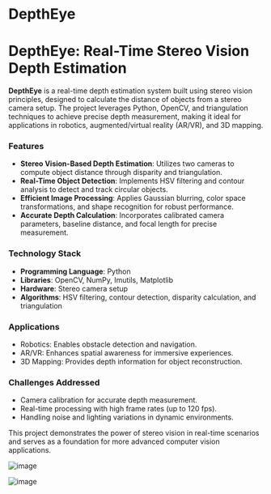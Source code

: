 # DepthEye
# DepthEye: Real-Time Stereo Vision Depth Estimation  

**DepthEye** is a real-time depth estimation system built using stereo vision principles, designed to calculate the distance of objects from a stereo camera setup. The project leverages Python, OpenCV, and triangulation techniques to achieve precise depth measurement, making it ideal for applications in robotics, augmented/virtual reality (AR/VR), and 3D mapping.  

### Features  
- **Stereo Vision-Based Depth Estimation**: Utilizes two cameras to compute object distance through disparity and triangulation.  
- **Real-Time Object Detection**: Implements HSV filtering and contour analysis to detect and track circular objects.  
- **Efficient Image Processing**: Applies Gaussian blurring, color space transformations, and shape recognition for robust performance.  
- **Accurate Depth Calculation**: Incorporates calibrated camera parameters, baseline distance, and focal length for precise measurement.  

### Technology Stack  
- **Programming Language**: Python  
- **Libraries**: OpenCV, NumPy, Imutils, Matplotlib  
- **Hardware**: Stereo camera setup  
- **Algorithms**: HSV filtering, contour detection, disparity calculation, and triangulation  

### Applications  
- Robotics: Enables obstacle detection and navigation.  
- AR/VR: Enhances spatial awareness for immersive experiences.  
- 3D Mapping: Provides depth information for object reconstruction.  

### Challenges Addressed  
- Camera calibration for accurate depth measurement.  
- Real-time processing with high frame rates (up to 120 fps).  
- Handling noise and lighting variations in dynamic environments.  

This project demonstrates the power of stereo vision in real-time scenarios and serves as a foundation for more advanced computer vision applications.  

![image](https://github.com/user-attachments/assets/e381529d-feeb-4c3f-b7f5-ac61c8d1ac1a)


 ![image](https://github.com/user-attachments/assets/3beb6357-ebae-4dad-8b51-0197ba7f29ef)

